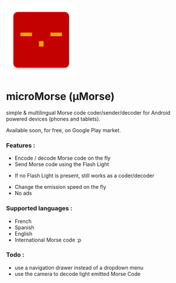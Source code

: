 ![GitHub Logo](/app/src/main/res/mipmap-xxxhdpi/ic_launcher.png)

# microMorse (µMorse)
simple &amp; multilingual Morse code coder/sender/decoder for Android powered devices (phones and tablets).

Available soon, for free, on Google Play market.

### Features :
- Encode / decode Morse code on the fly
- Send Morse code using the Flash Light
 * If no Flash Light is present, still works as a coder/decoder
- Change the emission speed on the fly
- No ads

### Supported languages :
- French
- Spanish
- English
- International Morse code :p

### Todo :
- use a navigation drawer instead of a dropdown menu
- use the camera to decode light emitted Morse Code
